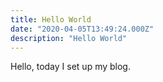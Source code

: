 ```yaml
---
title: Hello World
date: "2020-04-05T13:49:24.000Z"
description: "Hello World"
---
```


Hello, today I set up my blog.
